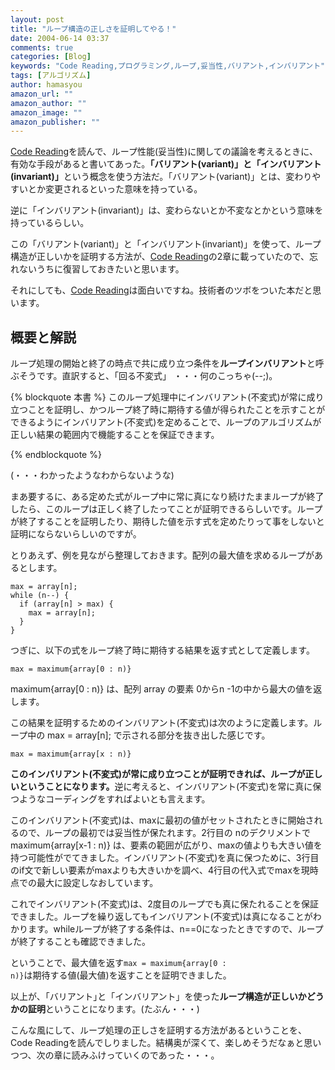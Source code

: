 ```yaml
---
layout: post
title: "ループ構造の正しさを証明してやる！"
date: 2004-06-14 03:37
comments: true
categories: [Blog]
keywords: "Code Reading,プログラミング,ループ,妥当性,バリアント,インバリアント"
tags: [アルゴリズム]
author: hamasyou
amazon_url: ""
amazon_author: ""
amazon_image: ""
amazon_publisher: ""
---
```


<p>
<a href="http://www.amazon.co.jp/exec/obidos/ASIN/4839912653/sorehabooks-22" rel="external nofollow"></a>
</p>

<a href="http://www.amazon.co.jp/exec/obidos/ASIN/4839912653/sorehabooks-22" rel="external nofollow">Code Reading</a>を読んで、ループ性能(妥当性)に関しての議論を考えるときに、有効な手段があると書いてあった。<b>「バリアント(variant)」と「インバリアント(invariant)」</b>という概念を使う方法だ。「バリアント(variant)」とは、変わりやすいとか変更されるといった意味を持っている。

逆に「インバリアント(invariant)」は、変わらないとか不変なとかという意味を持っているらしい。

この「バリアント(variant)」と「インバリアント(invariant)」を使って、ループ構造が正しいかを証明する方法が、<a href="http://www.amazon.co.jp/exec/obidos/ASIN/4839912653/sorehabooks-22" rel="external nofollow">Code Reading</a>の2章に載っていたので、忘れないうちに復習しておきたいと思います。

それにしても、<a href="http://www.amazon.co.jp/exec/obidos/ASIN/4839912653/sorehabooks-22" rel="external nofollow">Code Reading</a>は面白いですね。技術者のツボをついた本だと思います。


<!-- more -->

<h2>概要と解説</h2>

ループ処理の開始と終了の時点で共に成り立つ条件を<b>ループインバリアント</b>と呼ぶそうです。直訳すると、「回る不変式」 ・・・何のこっちゃ(--;)。

{% blockquote 本書 %}
このループ処理中にインバリアント(不変式)が常に成り立つことを証明し、かつループ終了時に期待する値が得られたことを示すことができるようにインバリアント(不変式)を定めることで、ループのアルゴリズムが正しい結果の範囲内で機能することを保証できます。


{% endblockquote %}

(・・・わかったようなわからないような)

まあ要するに、ある定めた式がループ中に常に真になり続けたままループが終了したら、このループは正しく終了したってことが証明できるらしいです。ループが終了することを証明したり、期待した値を示す式を定めたりって事をしないと証明にならないらしいのですが。

とりあえず、例を見ながら整理しておきます。配列の最大値を求めるループがあるとします。

<pre class="code"><code>max = array[n];
<span class="keyword">while</span> (n--) {
  <span class="keyword">if</span> (array[n] &gt; max) {
    max = array[n];
  }
}
</code></pre>
<div class="clear"></div>

つぎに、以下の式をループ終了時に期待する結果を返す式として定義します。

<pre class="code"><code>max = maximum{array[0 : n)}</code></pre>

maximum{array[0 : n)} は、配列 array の要素 0からn -1の中から最大の値を返します。

この結果を証明するためのインバリアント(不変式)は次のように定義します。ループ中の max = array[n]; で示される部分を抜き出した感じです。

<pre class="code"><code>max = maximum{array[x : n)}</code></pre>

<b>このインバリアント(不変式)が常に成り立つことが証明できれば、ループが正しいということになります。</b>逆に考えると、インバリアント(不変式)を常に真に保つようなコーディングをすればよいとも言えます。

このインバリアント(不変式)は、maxに最初の値がセットされたときに開始されるので、ループの最初では妥当性が保たれます。2行目の nのデクリメントで maximum{array[x-1 : n)} は、要素の範囲が広がり、maxの値よりも大きい値を持つ可能性がでてきました。インバリアント(不変式)を真に保つために、3行目のif文で新しい要素がmaxよりも大きいかを調べ、4行目の代入式でmaxを現時点での最大に設定しなおしています。

これでインバリアント(不変式)は、2度目のループでも真に保たれることを保証できました。ループを繰り返してもインバリアント(不変式)は真になることがわかります。whileループが終了する条件は、n==0になったときですので、ループが終了することも確認できました。

ということで、最大値を返す<code>max = maximum{array[0 : n)}</code>は期待する値(最大値)を返すことを証明できました。

以上が、「バリアント｣と「インバリアント」を使った<b>ループ構造が正しいかどうかの証明</b>ということになります。(たぶん・・・)

こんな風にして、ループ処理の正しさを証明する方法があるということを、Code Readingを読んでしりました。結構奥が深くて、楽しめそうだなぁと思いつつ、次の章に読みふけっていくのであった・・・。




